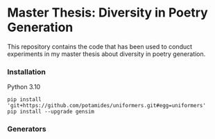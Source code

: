 # Master Thesis: Diversity in Poetry Generation
This repository contains the code that has been used to conduct experiments in my master thesis about diversity in poetry generation.

### Installation
Python 3.10
```
pip install 'git+https://github.com/potamides/uniformers.git#egg=uniformers'
pip install --upgrade gensim
```


### Generators
